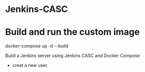 # Jenkins-CASC

# Build and run the custom image
docker-compose up -d --build 

Build a Jenkins server using Jenkins CASC and Docker Compose
- creat a new user.
